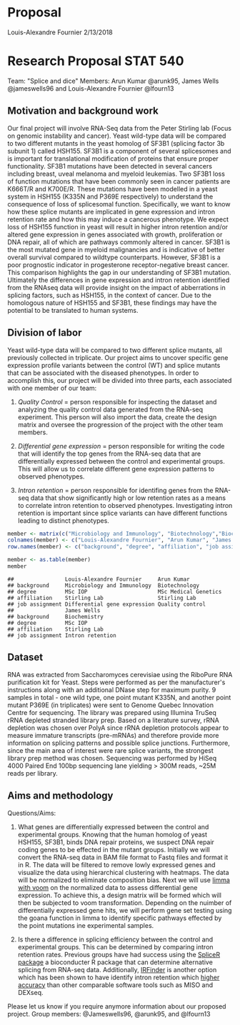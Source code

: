 Proposal
================
Louis-Alexandre Fournier
2/13/2018

**Research Proposal STAT 540**
==============================

Team: "Splice and dice" Members: Arun Kumar @arunk95, James Wells @jameswells96 and Louis-Alexandre Fournier @lfourn13

**Motivation and background work**
----------------------------------

Our final project will involve RNA-Seq data from the Peter Stirling lab (Focus on genomic instability and cancer). Yeast wild-type data will be compared to two different mutants in the yeast homolog of SF3B1 (splicing factor 3b subunit 1) called HSH155. SF3B1 is a component of several splicesomes and is important for translational modification of proteins that ensure proper functionality. SF3B1 mutations have been detected in several cancers including breast, uveal melanoma and myeloid leukemias. Two SF3B1 loss of function mutations that have been commonly seen in cancer patients are K666T/R and K700E/R. These mutations have been modelled in a yeast system in HSH155 (K335N and P369E respectively) to understand the consequence of loss of splicesomal function. Specifically, we want to know how these splice mutants are implicated in gene expression and intron retention rate and how this may induce a cancerous phenotype. We expect loss of HSH155 function in yeast will result in higher intron retention and/or altered gene expression in genes associated with growth, proliferation or DNA repair, all of which are pathways commonly altered in cancer. SF3B1 is the most mutated gene in myeloid malignancies and is indicative of better overall survival compared to wildtype counterparts. However, SF3B1 is a poor prognostic indicator in progesterone receptor-negative breast cancer. This comparison highlights the gap in our understanding of SF3B1 mutation. Ultimately the differences in gene expression and intron retention identified from the RNAseq data will provide insight on the impact of abberrations in splicing factors, such as HSH155, in the context of cancer. Due to the homologous nature of HSH155 and SF3B1, these findings may have the potential to be translated to human systems.

**Division of labor**
---------------------

Yeast wild-type data will be compared to two different splice mutants, all previously collected in triplicate. Our project aims to uncover specific gene expression profile variants between the control (WT) and splice mutants that can be associated with the diseased phenotypes. In order to accomplish this, our project will be divided into three parts, each associated with one member of our team:

1.  *Quality Control* = person responsible for inspecting the dataset and analyzing the quality control data generated from the RNA-seq experiment. This person will also import the data, create the design matrix and oversee the progression of the project with the other team members.

2.  *Differential gene expression* = person responsible for writing the code that will identify the top genes from the RNA-seq data that are differentially expressed between the control and experimental groups. This will allow us to correlate different gene expression patterns to observed phenotypes.

3.  *Intron retention* = person responsible for identifing genes from the RNA-seq data that show significantly high or low retention rates as a means to correlate intron retention to observed phenotypes. Investigating intron retention is important since splice variants can have different functions leading to distinct phenotypes.

``` r
member <- matrix(c("Microbiology and Immunology", "Biotechnology","Biochemistry", "MSc IOP", "MSc Medical Genetics", "MSc IOP","Stirling Lab", "Stirling Lab", "Stirling Lab", "Differential gene expression", "Quality control", "Intron retention"), ncol=3, byrow=TRUE)
colnames(member) <- c("Louis-Alexandre Fournier", "Arun Kumar", "James Wells")
row.names(member) <- c("background", "degree", "affiliation", "job assignment")

member <- as.table(member)
member
```

    ##                Louis-Alexandre Fournier     Arun Kumar          
    ## background     Microbiology and Immunology  Biotechnology       
    ## degree         MSc IOP                      MSc Medical Genetics
    ## affiliation    Stirling Lab                 Stirling Lab        
    ## job assignment Differential gene expression Quality control     
    ##                James Wells     
    ## background     Biochemistry    
    ## degree         MSc IOP         
    ## affiliation    Stirling Lab    
    ## job assignment Intron retention

**Dataset**
-----------

RNA was extracted from Saccharomyces cerevisiae using the RiboPure RNA purification kit for Yeast. Steps were performed as per the manufacturer's instructions along with an additional DNase step for maximum purity. 9 samples in total - one wild type, one point mutant K335N, and another point mutant P369E (in triplicates) were sent to Genome Quebec Innovation Centre for sequencing. The library was prepared using Illumina TruSeq rRNA depleted stranded library prep. Based on a literature survey, rRNA depletion was chosen over PolyA since rRNA depletion protocols appear to measure immature transcripts (pre-mRNAs) and therefore provide more information on splicing patterns and possible splice junctions. Furthermore, since the main area of interest were rare splice variants, the strongest library prep method was chosen. Sequencing was performed by HiSeq 4000 Paired End 100bp sequencing lane yielding &gt; 300M reads, ~25M reads per library.

**Aims and methodology**
------------------------

Questions/Aims:

1.  What genes are differentially expressed between the control and experimental groups. Knowing that the human homolog of yeast HSH155, SF3B1, binds DNA repair proteins, we suspect DNA repair coding genes to be effected in the mutant groups. Initially we will convert the RNA-seq data in BAM file format to Fastq files and format it in R. The data will be filtered to remove lowly expressed genes and visualize the data using hierarchical clustering with heatmaps. The data will be normalized to eliminate composition bias. Next we will use [limma with voom](https://genomebiology.biomedcentral.com/articles/10.1186/gb-2014-15-2-r29) on the normalized data to assess differential gene expression. To achieve this, a design matrix will be formed which will then be subjected to voom transformation. Depending on the nuimber of differentially expressed gene hits, we will perform gene set testing using the goana function in limma to identify specific pathways effected by the point mutations ine experimental samples.

2.  Is there a difference in splicing efficiency between the control and experimental groups. This can be determined by comparing intron retention rates. Previous groups have had success using the [SpliceR package](http://www.bioconductor.org/packages/2.13/bioc/html/spliceR.html) a bioconducter R package that can determine alternative splicing from RNA-seq data. Additionally, [IRFinder](https://omictools.com/irfinder-tool) is another option which has been shown to have identify intron retention which [higher accuracy](https://genomebiology.biomedcentral.com/articles/10.1186/s13059-017-1184-4) than other comparable software tools such as MISO and DEXseq.

Please let us know if you require anymore information about our proposed project. Group members: @Jameswells96, @arunk95, and @lfourn13
